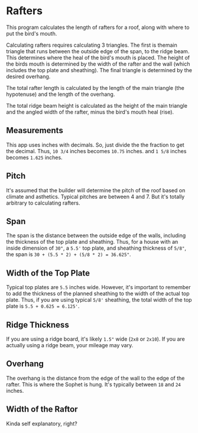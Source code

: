# Rafters
This program calculates the length of rafters for a roof, along with where to put the
bird's mouth.

Calculating rafters requires calculating 3 triangles.  The first is themain triangle that runs between
the outside edge of the span, to the ridge beam. This determines where the heal of the bird's mouth is placed.
The height of the birds mouth is determined by the width of the rafter and the wall (which includes the top plate and sheathing).
The final triangle is determined by the desired overhang.

The total rafter length is calculated by the length of the main triangle (the hypotenuse) and the length of the overhang.

The total ridge beam height is calculated as the height of the main triangle and the angled width of the rafter,
minus the bird's mouth heal (rise).

## Measurements

This app uses inches with decimals.  So, just divide the the fraction to get the decimal.
Thus, `10 3/4` inches becomes `10.75` inches. and `1 5/8` inches becomes `1.625` inches.

## Pitch

It's assumed that the builder will determine the pitch of the roof based on climate and asthetics.
Typical pitches are between 4 and 7.  But it's totally arbitrary to calculating rafters.

## Span

The span is the distance between the outside edge of the walls, including the thickness of the top plate and sheathing.
Thus, for a house with an inside dimension of `30"`, a `5.5'` top plate, and sheathing thickness of `5/8"`,
the span is `30 + (5.5 * 2) + (5/8 * 2) = 36.625"`.

## Width of the Top Plate

Typical top plates are `5.5` inches wide.  However, it's important to remember to add the thickness of the
planned sheathing to the width of the actual top plate.  Thus, if you are using typical `5/8'` sheathing,
the total width of the top plate is `5.5 + 0.625 = 6.125'`.

## Ridge Thickness

If you are using a ridge board, it's likely `1.5"` wide (`2x8` or `2x10`).  If you are actually using a
ridge beam, your mileage may vary.

## Overhang

The overhang is the distance from the edge of the wall to the edge of the rafter. This is where the Sophet is hung.  It's typically between `18` and `24` inches.

## Width of the Raftor

Kinda self explanatory, right?
